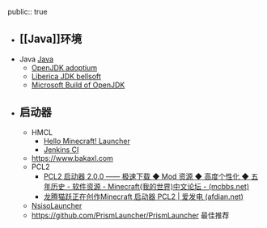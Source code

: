 public:: true

- ## [[Java]]环境
- Java [Java](https://www.java.com/en/download/manual.jsp)
	- [OpenJDK adoptium](https://adoptium.net/)
	- [Liberica JDK bellsoft](https://bell-sw.com/)
	- [Microsoft Build of OpenJDK](https://www.microsoft.com/openjdk)
- ## 启动器
	- HMCL
		- [Hello Minecraft! Launcher](https://hmcl.huangyuhui.net/)
		- [Jenkins CI](https://ci.huangyuhui.net/job/HMCL)
	- https://www.bakaxl.com
	- PCL2
		- [PCL2 启动器 2.0.0 —— 极速下载 ◆ Mod 资源 ◆ 高度个性化 ◆ 五年历史 - 软件资源 - Minecraft(我的世界)中文论坛 - (mcbbs.net)](https://www.mcbbs.net/thread-719579-1-1.html)
		- [龙腾猫跃正在创作Minecraft 启动器 PCL2 | 爱发电 (afdian.net)](https://afdian.net/@LTCat)
	- [NsisoLauncher](https://github.com/Nsiso/NsisoLauncher)
	- https://github.com/PrismLauncher/PrismLauncher 最佳推荐